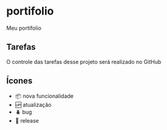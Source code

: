 # portifolio

Meu portifolio

## Tarefas

O controle das tarefas desse projeto será realizado no GitHub

## Ícones

- :package: nova funcionalidade
- :up: atualização
- :beetle: bug
- :checkered_flag: release
